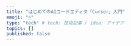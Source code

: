 ```yaml
---
title: "はじめてのAIコードエディタ「Cursor」入門"
emoji: "🖱"
type: "tech" # tech: 技術記事 / idea: アイデア
topics: []
published: false
---
```

